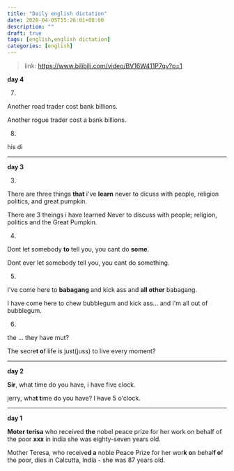 ```yaml
---
title: "Daily english dictation"
date: 2020-04-05T15:26:01+08:00
description: ""
draft: true
tags: [english,english dictation]
categories: [english]
---
```

> link: https://www.bilibili.com/video/BV16W411P7qv?p=1



**day 4**

7.

Another road trader cost bank billions.

Another rogue trader cost a bank billions.

8.

his di

---

**day 3**

3. 

There are three things **that** i've **learn** never to dicuss with people, religion politics, and great pumpkin.

There are 3 theings i have learned Never to discuss with people; religion, politics and the Great Pumpkin.

4. 

Dont let somebody **to** tell you, you cant do **some**.

Dont ever let somebody tell you, you cant do something.

5. 

I've come here to **babagang** and kick ass and **all other** babagang.

I have come here to chew bubblegum and kick ass... and i'm all out of bubblegum.

6. 

the  ... they have mut?

The secre**t o**f life is just(juss) to live every moment?

---

**day 2**

**Sir**, what time do you have, i have five clock.

jerry, wha**t t**ime do you have?  I ~~h~~ave 5 o'clock.

---

**day 1**

**Moter terisa** who received **the** nobel peace prize for her work on behalf of the poor **xxx** in india she was eighty-seven years old.

Mother Teresa, who receive**d a** noble Peace Prize for her wor**k o**n behal**f o**f the poor, dies in Calcutta, India - she was 87 years old.



